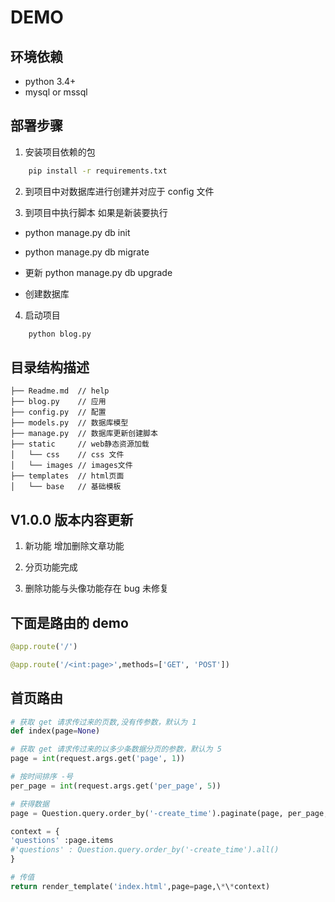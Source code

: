 # DEMO

## 环境依赖

- python 3.4+
- mysql or mssql

## 部署步骤

1. 安装项目依赖的包

```bash
    pip install -r requirements.txt
```

2. 到项目中对数据库进行创建并对应于 config 文件

3. 到项目中执行脚本 如果是新装要执行

- python manage.py db init

- python manage.py db migrate

- 更新 python manage.py db upgrade

- 创建数据库

4. 启动项目

```bash
    python blog.py
```

## 目录结构描述

```
├── Readme.md  // help
├── blog.py    // 应用
├── config.py  // 配置
├── models.py  // 数据库模型
├── manage.py  // 数据库更新创建脚本
├── static     // web静态资源加载
│   └── css    // css 文件
│   └── images // images文件
├── templates  // html页面
│   └── base   // 基础模板
```

## V1.0.0 版本内容更新

1. 新功能 增加删除文章功能

2. 分页功能完成

3. 删除功能与头像功能存在 bug 未修复

## 下面是路由的 demo

```py
@app.route('/')

@app.route('/<int:page>',methods=['GET', 'POST'])
```

## 首页路由

```py
# 获取 get 请求传过来的页数,没有传参数，默认为 1
def index(page=None)

# 获取 get 请求传过来的以多少条数据分页的参数，默认为 5
page = int(request.args.get('page', 1))

# 按时间排序 -号
per_page = int(request.args.get('per_page', 5))

# 获得数据
page = Question.query.order_by('-create_time').paginate(page, per_page, error_out=False) # print(page)

context = {
'questions' :page.items
#'questions' : Question.query.order_by('-create_time').all()
}

# 传值
return render_template('index.html',page=page,\*\*context)
```
